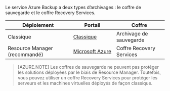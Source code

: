 Le service Azure Backup a deux types d’archivages : le coffre de sauvegarde et le coffre Recovery Services.

| **Déploiement** | **Portail** | **Coffre** |
|-----------|------|-----|
| Classique | [Classique](https://manage.windowsazure.com) | Archivage de sauvegarde |
| Resource Manager (recommandé) | [Microsoft Azure](https://portal.azure.com) | Coffre Recovery Services |

> [AZURE.NOTE] Les coffres de sauvegarde ne peuvent pas protéger les solutions déployées par le biais de Resource Manager. Toutefois, vous pouvez utiliser un coffre Recovery Services pour protéger les serveurs et les machines virtuelles déployés de façon classique.

<!---HONumber=AcomDC_0831_2016-->